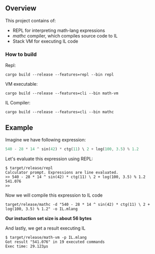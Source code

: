 ## Overview

This project contains of:

* REPL for interpreting math-lang expressions
* *mathc* compiler, which compiles source code to IL
* Stack VM for executing IL code

### How to build
Repl:

```
cargo build --release --features=repl --bin repl
```

VM executable:

```
cargo build --release --features=cli --bin math-vm
```
IL Compiler:

```
cargo build --release --features=cli --bin mathc
```

## Example

Imagine we have following expression:
```rust
540 - 28 * 14 ^ sin(42) * ctg(11) \ 2 + log(100, 3.5) % 1.2
```

Let's evaluate this expression using REPL:
```
$ target/release/repl 
Calculator prompt. Expressions are line evaluated.
>> 540 - 28 * 14 ^ sin(42) * ctg(11) \ 2 + log(100, 3.5) % 1.2
541.076
>> 
```

Now we will compile this expression to IL code
```console
target/release/mathc -d "540 - 28 * 14 ^ sin(42) * ctg(11) \ 2 + log(100, 3.5) % 1.2" -o IL.mlang
```

**Our instuction set size is about 56 bytes**

And lastly, we get a result executing IL
```
$ target/release/math-vm -p IL.mlang 
Got result "541.076" in 19 executed commands
Exec time: 29.123µs
```
